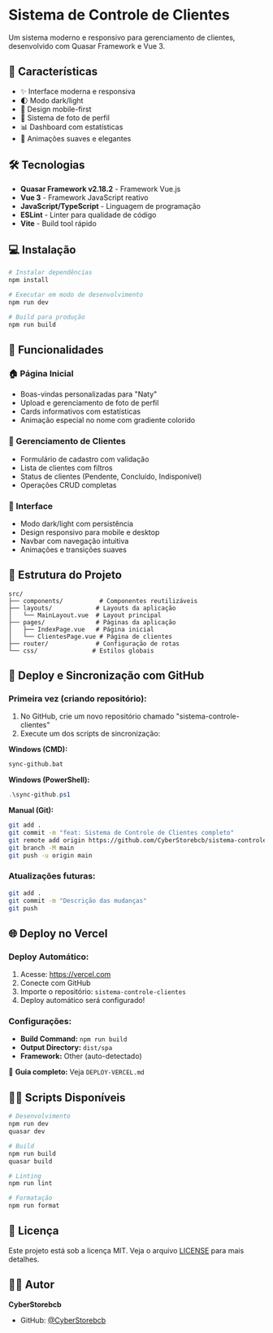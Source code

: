 # Sistema de Controle de Clientes

Um sistema moderno e responsivo para gerenciamento de clientes, desenvolvido com Quasar Framework e Vue 3.

## 🚀 Características

- ✨ Interface moderna e responsiva
- 🌓 Modo dark/light
- 📱 Design mobile-first
- 👤 Sistema de foto de perfil
- 📊 Dashboard com estatísticas
- 🎨 Animações suaves e elegantes

## 🛠️ Tecnologias

- **Quasar Framework v2.18.2** - Framework Vue.js
- **Vue 3** - Framework JavaScript reativo
- **JavaScript/TypeScript** - Linguagem de programação
- **ESLint** - Linter para qualidade de código
- **Vite** - Build tool rápido

## 💻 Instalação

```bash
# Instalar dependências
npm install

# Executar em modo de desenvolvimento
npm run dev

# Build para produção
npm run build
```

## 🔧 Funcionalidades

### 🏠 Página Inicial

- Boas-vindas personalizadas para "Naty"
- Upload e gerenciamento de foto de perfil
- Cards informativos com estatísticas
- Animação especial no nome com gradiente colorido

### 👥 Gerenciamento de Clientes

- Formulário de cadastro com validação
- Lista de clientes com filtros
- Status de clientes (Pendente, Concluído, Indisponível)
- Operações CRUD completas

### 🎨 Interface

- Modo dark/light com persistência
- Design responsivo para mobile e desktop
- Navbar com navegação intuitiva
- Animações e transições suaves

## 📁 Estrutura do Projeto

```
src/
├── components/          # Componentes reutilizáveis
├── layouts/            # Layouts da aplicação
│   └── MainLayout.vue  # Layout principal
├── pages/              # Páginas da aplicação
│   ├── IndexPage.vue   # Página inicial
│   └── ClientesPage.vue # Página de clientes
├── router/             # Configuração de rotas
└── css/               # Estilos globais
```

## 🚀 Deploy e Sincronização com GitHub

### Primeira vez (criando repositório):

1. No GitHub, crie um novo repositório chamado "sistema-controle-clientes"
2. Execute um dos scripts de sincronização:

**Windows (CMD):**

```cmd
sync-github.bat
```

**Windows (PowerShell):**

```powershell
.\sync-github.ps1
```

**Manual (Git):**

```bash
git add .
git commit -m "feat: Sistema de Controle de Clientes completo"
git remote add origin https://github.com/CyberStorebcb/sistema-controle-clientes.git
git branch -M main
git push -u origin main
```

### Atualizações futuras:

```bash
git add .
git commit -m "Descrição das mudanças"
git push
```

## 🌐 Deploy no Vercel

### Deploy Automático:

1. Acesse: https://vercel.com
2. Conecte com GitHub
3. Importe o repositório: `sistema-controle-clientes`
4. Deploy automático será configurado!

### Configurações:

- **Build Command:** `npm run build`
- **Output Directory:** `dist/spa`
- **Framework:** Other (auto-detectado)

📖 **Guia completo:** Veja `DEPLOY-VERCEL.md`

## 🏃‍♂️ Scripts Disponíveis

```bash
# Desenvolvimento
npm run dev
quasar dev

# Build
npm run build
quasar build

# Linting
npm run lint

# Formatação
npm run format
```

## 📄 Licença

Este projeto está sob a licença MIT. Veja o arquivo [LICENSE](LICENSE) para mais detalhes.

## 👨‍💻 Autor

**CyberStorebcb**

- GitHub: [@CyberStorebcb](https://github.com/CyberStorebcb)
